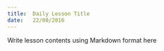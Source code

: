 ```yaml
---
title:  Daily Lesson Title
date:   22/08/2016
---
```


Write lesson contents using Markdown format here